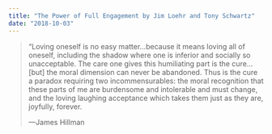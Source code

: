 ```yaml
---
title: "The Power of Full Engagement by Jim Loehr and Tony Schwartz"
date: "2018-10-03"
---
```


> “Loving oneself is no easy matter…because it means loving all of oneself, including the shadow where one is inferior and socially so unacceptable. The care one gives this humiliating part is the cure…\[but\] the moral dimension can never be abandoned. Thus is the cure a paradox requiring two incommensurables: the moral recognition that these parts of me are burdensome and intolerable and must change, and the loving laughing acceptance which takes them just as they are, joyfully, forever.
> 
> —James Hillman
